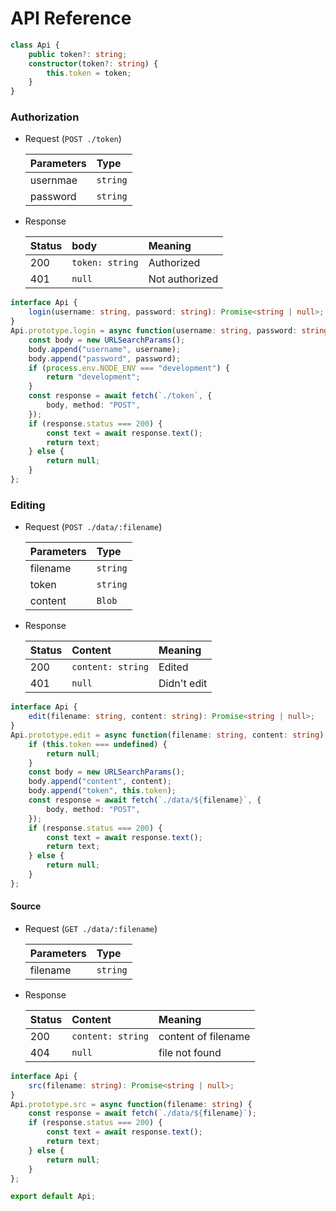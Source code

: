 # API Reference

```typescript
class Api {
    public token?: string;
    constructor(token?: string) {
        this.token = token;
    }
}
```

### Authorization
- Request (`POST ./token`)
    
    | Parameters |   Type   |
    | :--------- | :------- |
    | usernmae   | `string` |
    | password   | `string` |

- Response
    
    | Status |          body          |    Meaning     |
    | :----- | :--------------------- | :------------- |
    | 200    | `token: string` | Authorized     |
    | 401    | `null`                 | Not authorized |

```typescript
interface Api {
    login(username: string, password: string): Promise<string | null>;
}
Api.prototype.login = async function(username: string, password: string) {
    const body = new URLSearchParams();
    body.append("username", username);
    body.append("password", password);
    if (process.env.NODE_ENV === "development") {
        return "development";
    }
    const response = await fetch(`./token`, {
        body, method: "POST",
    });
    if (response.status === 200) {
        const text = await response.text();
        return text;
    } else {
        return null;
    }
};
```

### Editing
- Request (`POST ./data/:filename`)
    
    |  Parameters  |   Type   |
    | :----------- | :------- |
    | filename     | `string` |
    | token | `string` |
    | content      | `Blob`   |

- Response
    
    | Status |      Content      |   Meaning   |
    | :----- | :---------------- | :---------- |
    | 200    | `content: string` | Edited      |
    | 401    | `null`            | Didn't edit |

```typescript
interface Api {
    edit(filename: string, content: string): Promise<string | null>;
}
Api.prototype.edit = async function(filename: string, content: string) {
    if (this.token === undefined) {
        return null;
    }
    const body = new URLSearchParams();
    body.append("content", content);
    body.append("token", this.token);
    const response = await fetch(`./data/${filename}`, {
        body, method: "POST",
    });
    if (response.status === 200) {
        const text = await response.text();
        return text;
    } else {
        return null;
    }
};
```

#### Source
- Request (`GET ./data/:filename`)
    
    | Parameters |   Type   |
    | :--------- | :------- |
    | filename   | `string` |

- Response  
    
    | Status |      Content      |       Meaning       |
    | :----- | :---------------- | :------------------ |
    | 200    | `content: string` | content of filename |
    | 404    | `null`            | file not found      |


```typescript
interface Api {
    src(filename: string): Promise<string | null>;
}
Api.prototype.src = async function(filename: string) {
    const response = await fetch(`./data/${filename}`);
    if (response.status === 200) {
        const text = await response.text();
        return text;
    } else {
        return null;
    }
};
```

```typescript
export default Api;
```
